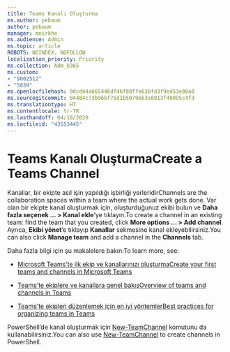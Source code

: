 ```yaml
---
title: Teams Kanalı Oluşturma
ms.author: pebaum
author: pebaum
manager: mnirkhe
ms.audience: Admin
ms.topic: article
ROBOTS: NOINDEX, NOFOLLOW
localization_priority: Priority
ms.collection: Adm_O365
ms.custom:
- "9002512"
- "5039"
ms.openlocfilehash: 9dcd44a665446df46f88ffe63bfd3f9ed53e80a0
ms.sourcegitcommit: 04484c73b96bf76d1b50796b3e8913f49095c4f3
ms.translationtype: HT
ms.contentlocale: tr-TR
ms.lasthandoff: 04/18/2020
ms.locfileid: "43553445"
---
```

# <a name="create-a-teams-channel"></a><span data-ttu-id="3cc7f-102">Teams Kanalı Oluşturma</span><span class="sxs-lookup"><span data-stu-id="3cc7f-102">Create a Teams Channel</span></span>

<span data-ttu-id="3cc7f-103">Kanallar, bir ekipte asıl işin yapıldığı işbirliği yerleridir</span><span class="sxs-lookup"><span data-stu-id="3cc7f-103">Channels are the collaboration spaces within a team where the actual work gets done.</span></span> <span data-ttu-id="3cc7f-104">Var olan bir ekipte kanal oluşturmak için, oluşturduğunuz ekibi bulun ve **Daha fazla seçenek ... > Kanal ekle**’ye tıklayın.</span><span class="sxs-lookup"><span data-stu-id="3cc7f-104">To create a channel in an existing team: find the team that you created, click **More options ... > Add channel**.</span></span> <span data-ttu-id="3cc7f-105">Ayrıca, **Ekibi yönet**’e tıklayıp **Kanallar** sekmesine kanal ekleyebilirsiniz.</span><span class="sxs-lookup"><span data-stu-id="3cc7f-105">You can also click **Manage team** and add a channel in the **Channels** tab.</span></span>

<span data-ttu-id="3cc7f-106">Daha fazla bilgi için şu makalelere bakın:</span><span class="sxs-lookup"><span data-stu-id="3cc7f-106">To learn more, see:</span></span>

- [<span data-ttu-id="3cc7f-107">Microsoft Teams’te ilk ekip ve kanallarınızı oluşturma</span><span class="sxs-lookup"><span data-stu-id="3cc7f-107">Create your first teams and channels in Microsoft Teams</span></span>](https://docs.microsoft.com/MicrosoftTeams/get-started-with-teams-create-your-first-teams-and-channels)

- [<span data-ttu-id="3cc7f-108">Teams’te ekiplere ve kanallara genel bakış</span><span class="sxs-lookup"><span data-stu-id="3cc7f-108">Overview of teams and channels in Teams</span></span>](https://docs.microsoft.com/microsoftteams/teams-channels-overview)

- [<span data-ttu-id="3cc7f-109">Teams’te ekipleri düzenlemek için en iyi yöntemler</span><span class="sxs-lookup"><span data-stu-id="3cc7f-109">Best practices for organizing teams in Teams</span></span>](https://docs.microsoft.com/MicrosoftTeams/best-practices-organizing)

<span data-ttu-id="3cc7f-110">PowerShell’de kanal oluşturmak için [New-TeamChannel](https://docs.microsoft.com/powershell/module/teams/new-teamchannel?view=teams-ps) komutunu da kullanabilirsiniz.</span><span class="sxs-lookup"><span data-stu-id="3cc7f-110">You can also use [New-TeamChannel](https://docs.microsoft.com/powershell/module/teams/new-teamchannel?view=teams-ps) to create channels in PowerShell.</span></span> 
